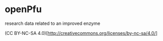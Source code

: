 openPfu
=======

research data related to an improved enzyme


(CC BY-NC-SA 4.0)[http://creativecommons.org/licenses/by-nc-sa/4.0/]
